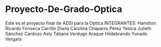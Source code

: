 # Proyecto-De-Grado-Optica
Este es el proyecto final de ADSI para la Optica
INTEGRANTES:
Hamilton Ricardo Fonseca Carrillo
Diana Carolina Chaparro Pérez
Yesica Julieth Sánchez Cardozo
Asly Tatiana Verdugo Araque
Hildebrando Yunado Vergara
